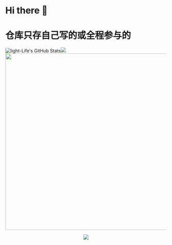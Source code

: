 # Hi there 👋
# 仓库只存自己写的或全程参与的
<img  alt="light-Life's GitHub Stats" src="https://awesome-github-stats.azurewebsites.net/user-stats/light-Life?cardType=github&theme=radical"/><img src="https://github-readme-stats.vercel.app/api/top-langs/?username=light-Life&layout=compact&hide_border=true&theme=buefy&show_icons=true"><img src="https://osu-stats-signature.vercel.app/card?user=huayang123&mode=std&animation=true" width="550" /></a><p align="center"><img src="https://readme-typing-svg.herokuapp.com?font=&center=true&width=380&height=45&lines=彼岸花花开彼岸，断肠草草断肝肠;静以制动，明以破军;凤兮凤兮归故乡，遨游四海求其凰;无论是丢下还是被丢下，都是一样痛苦的;以前喜欢一个人，现在喜欢一个人;以前喜欢一个人，现在喜欢一个人;愿时光能缓，愿故人不散;承蒙遇见，三生有幸;不要太在意，太在意会开始害怕失去;敏而好学，不耻下问;金钱和女人，是人生犯错的根源;醉后不知天在水，满船清梦压星河;秋阴不散霜飞晚，留得枯荷听雨声;信言不美，美言不信"/></p>



